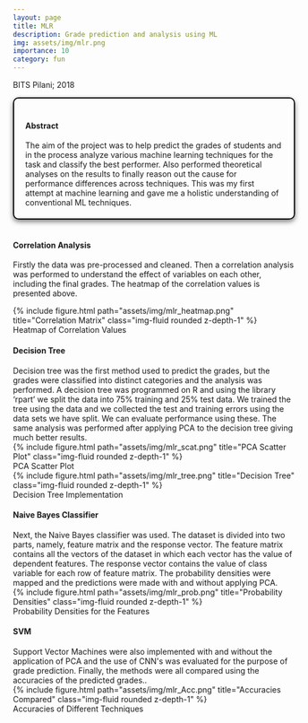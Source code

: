 ```yaml
---
layout: page
title: MLR
description: Grade prediction and analysis using ML
img: assets/img/mlr.png
importance: 10
category: fun
---
```


BITS Pilani; 2018

<head>
    <meta charset="UTF-8">
    <meta name="viewport" content="width=device-width, initial-scale=1.0">
    <style>
        .info-box {
            border: 2px solid #000000; /* Border color */
            padding: 20px; /* Padding inside the box */
            border-radius: 10px; /* Rounded corners */
            box-shadow: 0 4px 8px rgba(0, 0, 0, 0.5); /* Box shadow for a subtle lift */
            max-width: 800px; /* Maximum width of the box */
            text-align: left;
        }
        .info-box p {
            margin: 0; /* Remove default margin for better spacing */
        }
    </style>
</head>

<div class="info-box">
 <h4><b>Abstract</b></h4>
<p>
The aim of the project was to help predict the grades of students and in the process analyze various machine learning techniques for the task and classify the best performer. Also performed theoretical analyses on the results to finally reason out the cause for performance differences across techniques. This was my first attempt at machine learning and gave me a holistic understanding of conventional ML techniques.
</p></div> 
<br>

<h4>Correlation Analysis</h4>

Firstly the data was pre-processed and cleaned. Then a correlation analysis was performed to understand the effect of variables on each other, including the final grades. The heatmap of the correlation values is presented above.

<div class="row justify-content-center">
    <div class="col-sm mt-3 mt-md-0 text-center">
        <div class="img">
            {% include figure.html path="assets/img/mlr_heatmap.png" title="Correlation Matrix" class="img-fluid rounded z-depth-1" %}
        </div>
        <div class="caption">
            Heatmap of Correlation Values
        </div>
    </div>
</div>

<h4>Decision Tree</h4>
Decision tree was the first method used to predict the grades, but the grades were classified into distinct categories and the analysis was performed. A decision tree was programmed on R and using the library ‘rpart’ we split the data into 75% training and 25% test data. We trained the tree using the data and we collected the test and training errors using the data sets we have split. We can evaluate performance using these. The same analysis was performed after applying PCA to the decision tree giving much better results.

<div class="row justify-content-center">
    <div class="col-sm mt-3 mt-md-0 text-center">
        <div class="img">
            {% include figure.html path="assets/img/mlr_scat.png" title="PCA Scatter Plot" class="img-fluid rounded z-depth-1" %}
        </div>
        <div class="caption">
            PCA Scatter Plot
        </div>
    </div>
</div>

<div class="row justify-content-center">
    <div class="col-sm mt-3 mt-md-0 text-center">
        <div class="img">
            {% include figure.html path="assets/img/mlr_tree.png" title="Decision Tree" class="img-fluid rounded z-depth-1" %}
        </div>
        <div class="caption">
            Decision Tree Implementation
        </div>
    </div>
</div>


<h4>Naive Bayes Classifier</h4>
Next, the Naive Bayes classifier was used. The dataset is divided into two parts, namely, feature matrix and the response vector. The feature matrix contains all the vectors of the dataset in which each vector has the value of dependent features. The response vector contains the value of class variable for each row of feature matrix. The probability densities were mapped and the predictions were made with and without applying PCA.

<div class="row justify-content-center">
    <div class="col-sm mt-3 mt-md-0 text-center">
        <div class="img">
            {% include figure.html path="assets/img/mlr_prob.png" title="Probability Densities" class="img-fluid rounded z-depth-1" %}
        </div>
        <div class="caption">
            Probability Densities for the Features
        </div>
    </div>
</div>


<h4>SVM</h4>
Support Vector Machines were also implemented with and without the application of PCA and the use of CNN's was evaluated for the purpose of grade prediction. Finally, the methods were all compared using the accuracies of the predicted grades..

<div class="row justify-content-center">
    <div class="col-sm mt-3 mt-md-0 text-center">
        <div class="img">
            {% include figure.html path="assets/img/mlr_Acc.png" title="Accuracies Compared" class="img-fluid rounded z-depth-1" %}
        </div>
        <div class="caption">
            Accuracies of Different Techniques
        </div>
    </div>
</div>

